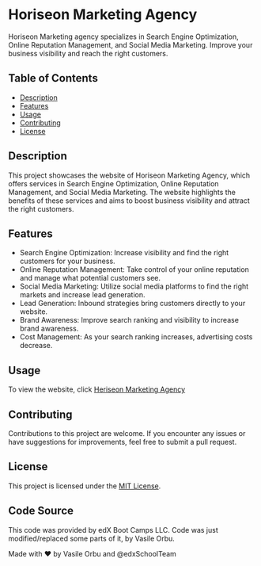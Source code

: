# Horiseon Marketing Agency

Horiseon Marketing agency specializes in Search Engine Optimization, Online Reputation Management, and Social Media Marketing. Improve your business visibility and reach the right customers.

## Table of Contents
- [Description](#description)
- [Features](#features)
- [Usage](#usage)
- [Contributing](#contributing)
- [License](#license)

## Description

This project showcases the website of Horiseon Marketing Agency, which offers services in Search Engine Optimization, Online Reputation Management, and Social Media Marketing. The website highlights the benefits of these services and aims to boost business visibility and attract the right customers.

## Features

- Search Engine Optimization: Increase visibility and find the right customers for your business.
- Online Reputation Management: Take control of your online reputation and manage what potential customers see.
- Social Media Marketing: Utilize social media platforms to find the right markets and increase lead generation.
- Lead Generation: Inbound strategies bring customers directly to your website.
- Brand Awareness: Improve search ranking and visibility to increase brand awareness.
- Cost Management: As your search ranking increases, advertising costs decrease.

## Usage

To view the website, click [Heriseon Marketing Agency](https://heisen101.github.io/horiseon-marketing-agency-website/#social-media-marketing)

## Contributing

Contributions to this project are welcome. If you encounter any issues or have suggestions for improvements, feel free to submit a pull request.

## License

This project is licensed under the [MIT License](LICENSE).

## Code Source

This code was provided by edX Boot Camps LLC. Code was just modified/replaced some parts of it, by Vasile Orbu.


Made with ❤️️ by Vasile Orbu and @edxSchoolTeam


